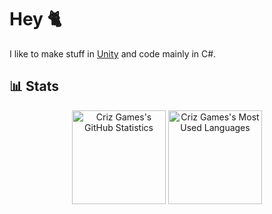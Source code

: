 # Hey 🐈
I like to make stuff in [Unity](https://unity.com/) and code mainly in C#.

## 📊 Stats
<p align="center">
    <img height="150" src="https://github-readme-stats.vercel.app/api?username=CrizGames&hide_title=true&theme=dracula&hide_border=true" alt="Criz Games's GitHub Statistics">
    <img height="150" src="https://github-readme-stats.vercel.app/api/top-langs/?username=CrizGames&layout=compact&theme=dracula&hide_border=true" alt="Criz Games's Most Used Languages">
</p>

